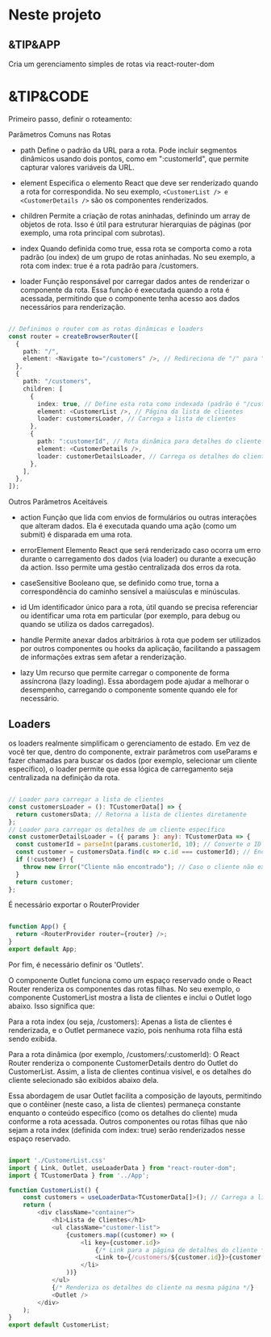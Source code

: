 # Neste projeto

## &TIP&APP

Cria um gerenciamento simples de rotas via react-router-dom

# &TIP&CODE

Primeiro passo, definir o roteamento:

Parâmetros Comuns nas Rotas

- path
Define o padrão da URL para a rota. Pode incluir segmentos dinâmicos usando dois pontos, como em ":customerId", que permite capturar valores variáveis da URL.

- element
Especifica o elemento React que deve ser renderizado quando a rota for correspondida. No seu exemplo, `<CustomerList /> e <CustomerDetails />` são os componentes renderizados.

- children
Permite a criação de rotas aninhadas, definindo um array de objetos de rota. Isso é útil para estruturar hierarquias de páginas (por exemplo, uma rota principal com subrotas).

- index
Quando definida como true, essa rota se comporta como a rota padrão (ou index) de um grupo de rotas aninhadas. No seu exemplo, a rota com index: true é a rota padrão para /customers.

- loader
Função responsável por carregar dados antes de renderizar o componente da rota. Essa função é executada quando a rota é acessada, permitindo que o componente tenha acesso aos dados necessários para renderização.

```ts

// Definimos o router com as rotas dinâmicas e loaders
const router = createBrowserRouter([
  {
    path: "/",
    element: <Navigate to="/customers" />, // Redireciona de "/" para "/customers"
  },
  {
    path: "/customers",
    children: [
      {
        index: true, // Define esta rota como indexada (padrão é "/customers")
        element: <CustomerList />, // Página da lista de clientes
        loader: customersLoader, // Carrega a lista de clientes
      },
      {
        path: ":customerId", // Rota dinâmica para detalhes do cliente
        element: <CustomerDetails />,
        loader: customerDetailsLoader, // Carrega os detalhes do cliente específico
      },
    ],
  },
]);
```

Outros Parâmetros Aceitáveis

- action
Função que lida com envios de formulários ou outras interações que alteram dados. Ela é executada quando uma ação (como um submit) é disparada em uma rota.

- errorElement
Elemento React que será renderizado caso ocorra um erro durante o carregamento dos dados (via loader) ou durante a execução da action. Isso permite uma gestão centralizada dos erros da rota.

- caseSensitive
Booleano que, se definido como true, torna a correspondência do caminho sensível a maiúsculas e minúsculas.

- id
Um identificador único para a rota, útil quando se precisa referenciar ou identificar uma rota em particular (por exemplo, para debug ou quando se utiliza os dados carregados).

- handle
Permite anexar dados arbitrários à rota que podem ser utilizados por outros componentes ou hooks da aplicação, facilitando a passagem de informações extras sem afetar a renderização.

- lazy
Um recurso que permite carregar o componente de forma assíncrona (lazy loading). Essa abordagem pode ajudar a melhorar o desempenho, carregando o componente somente quando ele for necessário.

## Loaders

os loaders realmente simplificam o gerenciamento de estado. Em vez de você ter que, dentro do componente, extrair parâmetros com useParams e fazer chamadas para buscar os dados (por exemplo, selecionar um cliente específico), o loader permite que essa lógica de carregamento seja centralizada na definição da rota.

```ts

// Loader para carregar a lista de clientes
const customersLoader = (): TCustomerData[] => {
  return customersData; // Retorna a lista de clientes diretamente
};
// Loader para carregar os detalhes de um cliente específico
const customerDetailsLoader = ({ params }: any): TCustomerData => {
  const customerId = parseInt(params.customerId, 10); // Converte o ID para número
  const customer = customersData.find(c => c.id === customerId); // Encontra ocliente no array
  if (!customer) {
    throw new Error("Cliente não encontrado"); // Caso o cliente não exista
  }
  return customer;
};
```

É necessário exportar o RouterProvider

```ts

function App() {
  return <RouterProvider router={router} />;
}
export default App;
```

Por fim, é necessário definir os 'Outlets'.

O componente Outlet funciona como um espaço reservado onde o React Router renderiza os componentes das rotas filhas. No seu exemplo, o componente CustomerList mostra a lista de clientes e inclui o Outlet logo abaixo. Isso significa que:

Para a rota index (ou seja, /customers):
Apenas a lista de clientes é renderizada, e o Outlet permanece vazio, pois nenhuma rota filha está sendo exibida.

Para a rota dinâmica (por exemplo, /customers/:customerId):
O React Router renderiza o componente CustomerDetails dentro do Outlet do CustomerList. Assim, a lista de clientes continua visível, e os detalhes do cliente selecionado são exibidos abaixo dela.

Essa abordagem de usar Outlet facilita a composição de layouts, permitindo que o contêiner (neste caso, a lista de clientes) permaneça constante enquanto o conteúdo específico (como os detalhes do cliente) muda conforme a rota acessada. Outros componentes ou rotas filhas que não sejam a rota index (definida com index: true) serão renderizados nesse espaço reservado.

```ts

import './CustomerList.css'
import { Link, Outlet, useLoaderData } from "react-router-dom";
import { TCustomerData } from '../App';

function CustomerList() {
    const customers = useLoaderData<TCustomerData[]>(); // Carrega a lista de clientes do loader
    return (
        <div className="container">
            <h1>Lista de Clientes</h1>
            <ul className="customer-list">
                {customers.map((customer) => (
                    <li key={customer.id}>
                        {/* Link para a página de detalhes do cliente */}
                        <Link to={/customers/${customer.id}}>{customer.name}</Link>
                    </li>
                ))}
            </ul>
            {/* Renderiza os detalhes do cliente na mesma página */}
            <Outlet />
        </div>
    );
}
export default CustomerList;

```
